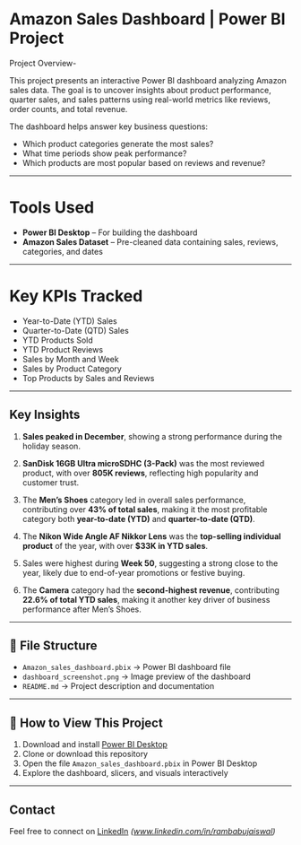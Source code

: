 # Amazon Sales Dashboard | Power BI Project

 Project Overview-

This project presents an interactive Power BI dashboard analyzing Amazon sales data. The goal is to uncover insights about product performance, quarter sales, and sales patterns using real-world metrics like reviews, order counts, and total revenue.

The dashboard helps answer key business questions:
- Which product categories generate the most sales?
- What time periods show peak performance?
- Which products are most popular based on reviews and revenue?

---

# Tools Used

- **Power BI Desktop** – For building the dashboard
- **Amazon Sales Dataset** – Pre-cleaned data containing sales, reviews, categories, and dates

---

# Key KPIs Tracked

-  Year-to-Date (YTD) Sales  
-  Quarter-to-Date (QTD) Sales  
-  YTD Products Sold  
-  YTD Product Reviews  
-  Sales by Month and Week  
-  Sales by Product Category  
-  Top Products by Sales and Reviews  

---

##  Key Insights

1. **Sales peaked in December**, showing a strong performance during the holiday season.

2. **SanDisk 16GB Ultra microSDHC (3-Pack)** was the most reviewed product, with over **805K reviews**, reflecting high popularity and customer trust.

3. The **Men’s Shoes** category led in overall sales performance, contributing over **43% of total sales**, making it the most profitable category both **year-to-date (YTD)** and **quarter-to-date (QTD)**.

4. The **Nikon Wide Angle AF Nikkor Lens** was the **top-selling individual product** of the year, with over **$33K in YTD sales**.

5. Sales were highest during **Week 50**, suggesting a strong close to the year, likely due to end-of-year promotions or festive buying.

6. The **Camera** category had the **second-highest revenue**, contributing **22.6% of total YTD sales**, making it another key driver of business performance after Men’s Shoes.

---

## 📁 File Structure

- `Amazon_sales_dashboard.pbix` → Power BI dashboard file  
- `dashboard_screenshot.png` → Image preview of the dashboard  
- `README.md` → Project description and documentation  

---

## 🚀 How to View This Project

1. Download and install [Power BI Desktop](https://powerbi.microsoft.com/en-us/desktop/)
2. Clone or download this repository
3. Open the file `Amazon_sales_dashboard.pbix` in Power BI Desktop
4. Explore the dashboard, slicers, and visuals interactively

---

##  Contact

Feel free to connect on [LinkedIn](#) *(www.linkedin.com/in/rambabujaiswal)*  
